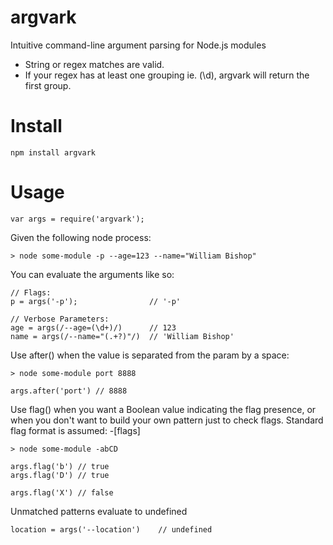# argvark
Intuitive command-line argument parsing for Node.js modules

  - String or regex matches are valid.
  - If your regex has at least one grouping ie. (\d), argvark will
      return the first group.

# Install

    npm install argvark


# Usage

    var args = require('argvark');

Given the following node process:

    > node some-module -p --age=123 --name="William Bishop"

You can evaluate the arguments like so:

    // Flags:
    p = args('-p');                // '-p'

    // Verbose Parameters:
    age = args(/--age=(\d+)/)      // 123
    name = args(/--name="(.+?)"/)  // 'William Bishop'

Use after() when the value is separated from the param by a space:

    > node some-module port 8888

    args.after('port') // 8888

Use flag() when you want a Boolean value indicating the flag presence, or when
you don't want to build your own pattern just to check flags. Standard flag
format is assumed: -[flags]

    > node some-module -abCD

    args.flag('b') // true
    args.flag('D') // true

    args.flag('X') // false

Unmatched patterns evaluate to undefined

    location = args('--location')    // undefined

